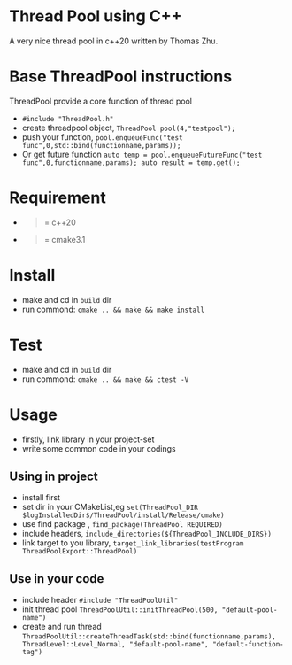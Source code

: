 # Thread Pool using C++
A very nice thread pool in c++20 written by Thomas Zhu.

# Base ThreadPool instructions
ThreadPool provide a core function of thread pool
* `#include "ThreadPool.h"`
* create threadpool object, `ThreadPool pool(4,"testpool");`
* push your function, `pool.enqueueFunc("test func",0,std::bind(functionname,params));`
* Or get future function `auto temp = pool.enqueueFutureFunc("test func",0,functionname,params); auto result = temp.get();`

# Requirement
* >= c++20
* >= cmake3.1

# Install
* make and cd in `build` dir
* run commond: `cmake .. && make && make install`

# Test
* make and cd in `build` dir
* run commond: `cmake .. && make && ctest -V`

# Usage
* firstly, link library in your project-set
* write some common code in your codings

## Using in project
* install first
* set dir in your CMakeList,eg `set(ThreadPool_DIR $logInstalledDir$/ThreadPool/install/Release/cmake) `
* use find package , `find_package(ThreadPool REQUIRED)`
* include headers, `include_directories(${ThreadPool_INCLUDE_DIRS})`
* link target to you library, `target_link_libraries(testProgram ThreadPoolExport::ThreadPool)`


## Use in your code
* include header `#include "ThreadPoolUtil"`
* init thread pool `ThreadPoolUtil::initThreadPool(500, "default-pool-name")`
* create and run thread `ThreadPoolUtil::createThreadTask(std::bind(functionname,params), ThreadLevel::Level_Normal, "default-pool-name", "default-function-tag")`



